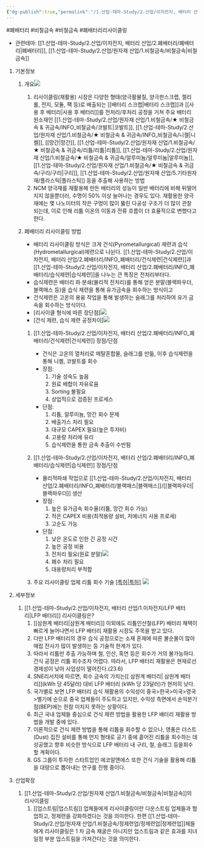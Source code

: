 ```yaml
---
{"dg-publish":true,"permalink":"/1.산업-테마-Study/2.산업/이차전지, 배터리 산업/2.폐배터리/리사이클링/","created":"2024-11-20T21:02:27.588+09:00","updated":"2025-08-06T13:53:10.769+09:00"}
---
```


#폐배터리 #비철금속 #비철금속 #폐배터리리사이클링 


- 관련테마: [[1.산업-테마-Study/2.산업/이차전지, 배터리 산업/2.폐배터리/폐배터리\|폐배터리]], [[1.산업-테마-Study/2.산업/원자재 산업/1.비철금속/비철금속\|비철금속]]


1. 기본정보
	1. 개요![](https://i.imgur.com/wHOrRPw.png)

		1. 리사이클링(재활용) 시장은 다양한 형태(양극활물질, 양극판스크랩, 젤리롤, 전지, 모듈, 팩 등)로 배출되는 [[배터리 스크랩\|배터리 스크랩]]과 [[사용 후 배터리\|사용 후 배터리]]를 전처리/후처리 공정을 거쳐 주요 배터리 원소재인 [[1.산업-테마-Study/2.산업/원자재 산업/1.비철금속/★ 비철금속 & 귀금속/INFO_비철금속/코발트\|코발트]], [[1.산업-테마-Study/2.산업/원자재 산업/1.비철금속/★ 비철금속 & 귀금속/INFO_비철금속/니켈\|니켈]], [[망간\|망간]], [[1.산업-테마-Study/2.산업/원자재 산업/1.비철금속/★ 비철금속 & 귀금속/리튬/리튬\|리튬]], [[1.산업-테마-Study/2.산업/원자재 산업/1.비철금속/★ 비철금속 & 귀금속/알루미늄/알루미늄\|알루미늄]], [[1.산업-테마-Study/2.산업/원자재 산업/1.비철금속/★ 비철금속 & 귀금속/구리/구리\|구리]], [[1.산업-테마-Study/2.산업/원자재 산업/5.기타원자재/플라스틱\|플라스틱]] 등을 추출해 사용하는 방법
		2. NCM 양극재를 재활용해 만든 배터리의 성능이 일반 배터리에 비해 뒤떨어지지 않을뿐더러, 수명이 50% 이상 늘어나는 경우도 있다. 재활용한 양극재에는 몇 나노미터의 작은 구멍이 많이 뚫린 다공성 구조가 더 많이 관찰 되는데, 이로 인해 리튬 이온의 이동과 전류 흐름이 더 효율적으로 변했다고 한다.
		   
	2. 폐배터리 리사이클링 방법
	   - 배터리 리사이클링 방식은 크게 건식(Pyrometallurgical) 제련과 습식(Hydrometallurgical)제련으로 나뉜다. [[1.산업-테마-Study/2.산업/이차전지, 배터리 산업/2.폐배터리/INFO_폐배터리/건식제련\|건식제련]]과 [[1.산업-테마-Study/2.산업/이차전지, 배터리 산업/2.폐배터리/INFO_폐배터리/습식제련\|습식제련]]을 나누는 큰 특징은 전처리부터다. 
	   - 습식제련은 배터리 파∙분쇄(물리적 전처리)를 통해 얻은 분말(블랙파우더, 블랙매스 등)을 습식 제련을 통해 유가금속을 회수하는 방식이고
	   - 건식제련은 고온의 용융 작업을 통해 발생하는 슬래그를 처리하여 유가 금속을 회수하는 방식이다.
	   - [리사이클 형식에 따른 장단점]![](https://i.imgur.com/uMqHvtF.png)
	   - [건식 제련, 습식 제련 공정차이]![](https://i.imgur.com/fZ88RAB.png)
		1. [[1.산업-테마-Study/2.산업/이차전지, 배터리 산업/2.폐배터리/INFO_폐배터리/건식제련\|건식제련]] 장점/단점
			- 건식은 고온의 열처리로 메탈혼합물, 슬래그를 만듦, 이후 습식제련을 통해 니켈, 코발트를 회수
			- 장점:
				1) 기술 성숙도 높음
				2) 원료 배합이 자유로움
				3) Sorting 불필요
				4) 상업적으로 검증된 프로세스
			- 단점:
				1) 리튬, 알루미늄, 망간 회수 문제
				2) 배출가스 처리 필요
				3) 대규모 CAPEX 필요(높은 투자비)
				4) 고용량 처리에 유리
				5) 습식제련을 통한 금속 추출이 수반됨
		1. [[1.산업-테마-Study/2.산업/이차전지, 배터리 산업/2.폐배터리/INFO_폐배터리/습식제련\|습식제련]] 장점/단점
			- 물리적파쇄 작업으로 [[1.산업-테마-Study/2.산업/이차전지, 배터리 산업/2.폐배터리/INFO_폐배터리/블랙매스\|블랙매스]]/[[블랙파우더\|블랙파우더]] 생산
			- 장점:
				1) 높은 유가금속 회수율(리튬, 망간 회수 가능)
				2) 적은 CAPEX 비용(최적용량 설비, 저에너지 사용 프로세)
				3) 고순도 가능
			- 단점:
				1) 낮은 온도로 인한 긴 공정 시간
				2) 높은 공정 비용
				3) 전처리 필요(원료 분말)![](https://i.imgur.com/Z6ZtS6B.png)
				4) 폐수 처리 필요
				5) 대용량처리 부적합
				   
		1. 주요 리사이클링 업체 리튬 회수 기술 [[특허\|특허]](23.6)
			 ![](https://i.imgur.com/2cKhhUQ.png)

1. 세부정보
	1. [[1.산업-테마-Study/2.산업/이차전지, 배터리 산업/1.이차전지/LFP 배터리\|LFP 배터리]] 리사이클링은?
		1. [[삼원계 배터리\|삼원계 배터리]] 이외에도 리튬인산철(LFP) 배터리 채택이 빠르게 늘어나면서 LFP 배터리 재활용 시장도 주목을 받고 있다. 
		2. 다만 LFP 배터리의 경우 습식 공정으로는 소재 혼재에 따른 불순물이 많아 매립 잔사가 많이 발생하는 등 기술적 한계가 있다. 
		3. 따라서 리튬만 추출 가능하며 철, 인산, 흑연 등은 회수가 거의 불가능하다. 건식 공정은 리튬 회수조차 어렵다. 따라서, LFP 배터리 재활용은 현재로선 경제성이 낮아 사업성이 떨어진다.(23.6) 
		4. SNE리서치에 따르면, 회수 금속의 가치는[[ 삼원계 배터리\| 삼원계 배터리]](kWh 당 45달러) 대비 LFP 배터리 (kWh 당 23달러)가 현저히 낮다. 
		5. 국가별로 보면 LFP 배터리 습식 재활용의 수익성이 중국>한국>미국>영국>벨기에 순으로 중국 업체들이 주도하고 있지만, 수익성 측면에서 손익분기점(BEP)에는 한참 미치지 못하는 상황이다.
		6. 최근 국내 업체들 중심으로 건식 제련 방법을 활용한 LFP 배터리 재활용 방법을 개발 중에 있다. 
		7. 이론적으로 건식 제련 방법을 통해 리튬을 회수할 수 없으나, 영풍은 더스트(Dust) 집진 설비를 통해 먼지 형태로 공기 중에 흩어진 리튬을 회수하는 데 성공했고 향후 비슷한 방식으로 LFP 배터리 내 구리, 철, 슬래그 등을회수할 계획이다. 
		8. GS 그룹이 투자한 스타트업인 에코알앤에스 또한 건식 기술을 활용해 리튬을 대량으로 뽑아내는 연구를 진행 중이다.

1. 산업확장
	1. [[1.산업-테마-Study/2.산업/원자재 산업/1.비철금속/비철금속\|비철금속]]의 리사이클링
		1. [[업스트림\|업스트림]] 업체들에게 리사이클링이란 다운스트림 업체들과 협업하고, 정제련을 강화하겠다는 것을 의미한다. 한편 [[1.산업-테마-Study/2.산업/원자재 산업/1.비철금속/정제련업/정제련업\|정제련업]]체들에게 리사이클링은 1 차 금속 채굴은 아니지만 업스트림과 같은 효과를 지녀 일정 부분 업스트림을 가져간다는 것을 의미한다. 